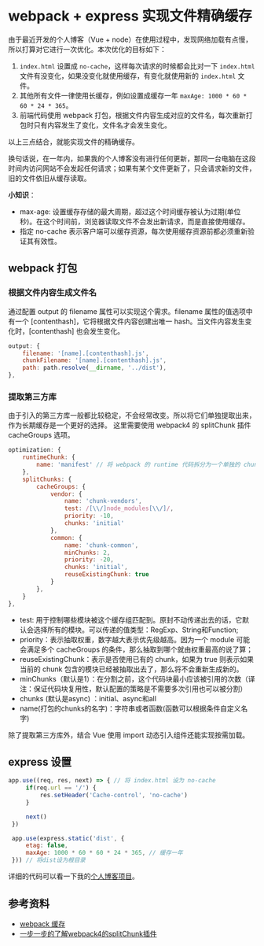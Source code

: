 # webpack + express 实现文件精确缓存
由于最近开发的个人博客（Vue + node）在使用过程中，发现网络加载有点慢，所以打算对它进行一次优化。本次优化的目标如下：
1. `index.html` 设置成 `no-cache`，这样每次请求的时候都会比对一下 `index.html` 文件有没变化，如果没变化就使用缓存，有变化就使用新的 `index.html` 文件。
2. 其他所有文件一律使用长缓存，例如设置成缓存一年 `maxAge: 1000 * 60 * 60 * 24 * 365`。
3. 前端代码使用 webpack 打包，根据文件内容生成对应的文件名，每次重新打包时只有内容发生了变化，文件名才会发生变化。

以上三点结合，就能实现文件的精确缓存。

换句话说，在一年内，如果我的个人博客没有进行任何更新，那同一台电脑在这段时间内访问网站不会发起任何请求；如果有某个文件更新了，只会请求新的文件，旧的文件依旧从缓存读取。

**小知识**：
* max-age: 设置缓存存储的最大周期，超过这个时间缓存被认为过期(单位秒)。在这个时间前，浏览器读取文件不会发出新请求，而是直接使用缓存。
* 指定 no-cache 表示客户端可以缓存资源，每次使用缓存资源前都必须重新验证其有效性。
## webpack 打包
### 根据文件内容生成文件名
通过配置 output 的 filename 属性可以实现这个需求。filename 属性的值选项中有一个 [contenthash]，它将根据文件内容创建出唯一 hash。当文件内容发生变化时，[contenthash] 也会发生变化。
```js
output: {
    filename: '[name].[contenthash].js',
    chunkFilename: '[name].[contenthash].js',
    path: path.resolve(__dirname, '../dist'),
},
```
### 提取第三方库
由于引入的第三方库一般都比较稳定，不会经常改变。所以将它们单独提取出来，作为长期缓存是一个更好的选择。
这里需要使用 webpack4 的 splitChunk 插件 cacheGroups 选项。
```js
optimization: {
  	runtimeChunk: {
        name: 'manifest' // 将 webpack 的 runtime 代码拆分为一个单独的 chunk。
    },
    splitChunks: {
        cacheGroups: {
            vendor: {
                name: 'chunk-vendors',
                test: /[\\/]node_modules[\\/]/,
                priority: -10,
                chunks: 'initial'
            },
            common: {
                name: 'chunk-common',
                minChunks: 2,
                priority: -20,
                chunks: 'initial',
                reuseExistingChunk: true
            }
        },
    }
},
```
* test: 用于控制哪些模块被这个缓存组匹配到。原封不动传递出去的话，它默认会选择所有的模块。可以传递的值类型：RegExp、String和Function;
* priority：表示抽取权重，数字越大表示优先级越高。因为一个 module 可能会满足多个 cacheGroups 的条件，那么抽取到哪个就由权重最高的说了算；
* reuseExistingChunk：表示是否使用已有的 chunk，如果为 true 则表示如果当前的 chunk 包含的模块已经被抽取出去了，那么将不会重新生成新的。
* minChunks（默认是1）：在分割之前，这个代码块最小应该被引用的次数（译注：保证代码块复用性，默认配置的策略是不需要多次引用也可以被分割）
* chunks (默认是async) ：initial、async和all
* name(打包的chunks的名字)：字符串或者函数(函数可以根据条件自定义名字)

除了提取第三方库外，结合 Vue 使用 import 动态引入组件还能实现按需加载。
## express 设置
```js
app.use((req, res, next) => { // 将 index.html 设为 no-cache
     if(req.url == '/') {
         res.setHeader('Cache-control', 'no-cache')
     }

     next()
 })

 app.use(express.static('dist', {
     etag: false,
     maxAge: 1000 * 60 * 60 * 24 * 365, // 缓存一年
 })) // 将dist设为根目录
```
详细的代码可以看一下我的[个人博客项目](https://github.com/woai3c/node-blog)。
## 参考资料
* [webpack 缓存](https://webpack.docschina.org/guides/caching/)
* [一步一步的了解webpack4的splitChunk插件](https://juejin.im/post/5af1677c6fb9a07ab508dabb)
